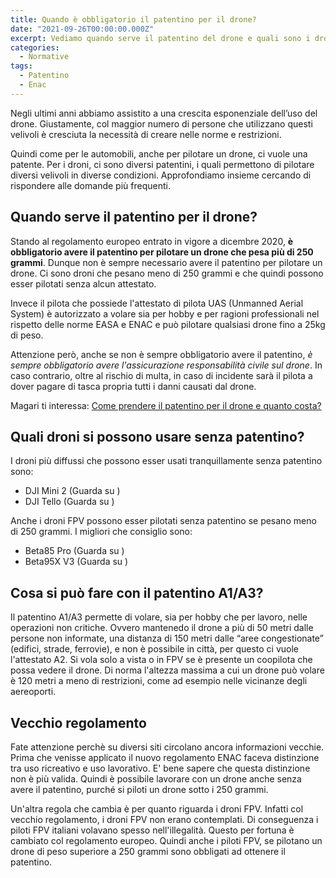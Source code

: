 ```yaml
---
title: Quando è obbligatorio il patentino per il drone?
date: "2021-09-26T00:00:00.000Z"
excerpt: Vediamo quando serve il patentino del drone e quali sono i droni che si possono usare senza l'obbligo del patentino.
categories:
  - Normative
tags: 
  - Patentino
  - Enac
---
```




Negli ultimi anni abbiamo assistito a una crescita esponenziale dell’uso del drone. Giustamente, col maggior numero di persone che utilizzano questi velivoli è cresciuta la necessità di creare nelle norme e restrizioni. 

Quindi come per le automobili, anche per pilotare un drone, ci vuole una patente. Per i droni, ci sono diversi patentini, i quali permettono di pilotare diversi velivoli in diverse condizioni. Approfondiamo insieme cercando di rispondere alle domande più frequenti.

## Quando serve il patentino per il drone?

Stando al regolamento europeo entrato in vigore a dicembre 2020, **è obbligatorio avere il patentino per pilotare un drone che pesa più di 250 grammi**. 
Dunque non è sempre necessario avere il patentino per pilotare un drone. Ci sono droni che pesano meno di 250 grammi e che quindi possono esser pilotati senza alcun attestato.  

Invece il pilota che possiede l'attestato di pilota UAS (Unmanned Aerial System) è autorizzato a volare sia per hobby e per ragioni professionali nel rispetto delle norme EASA e ENAC e può pilotare qualsiasi drone fino a 25kg di peso.

Attenzione però, anche se non è sempre obbligatorio avere il patentino, *è sempre obbligatorio avere l'assicurazione responsabilità civile sul drone*. In caso contrario, oltre al rischio di multa, in caso di incidente sarà il pilota a dover pagare di tasca propria tutti i danni causati dal drone. 

Magari ti interessa: [Come prendere il patentino per il drone e quanto costa?](https://lucafpv.com/come-prendere-il-patentino-droni-e-quanto-costa)

## Quali droni si possono usare senza patentino?

I droni più diffussi che possono esser usati tranquillamente senza patentino sono: 

- DJI Mini 2 (Guarda su <AffiliateLink href="https://amzn.to/3kqafwW" label="amazon.it"/>)
- DJI Tello (Guarda su <AffiliateLink href="https://amzn.to/3BeyDIr" label="amazon.it"/>)


Anche i droni FPV possono esser pilotati senza patentino se pesano meno di 250 grammi. I migliori che consiglio sono:

- Beta85 Pro (Guarda su <AffiliateLink href="https://amzn.to/3yeuwuc" label="amazon.it"/>)
- Beta95X V3 (Guarda su <AffiliateLink href="https://amzn.to/3jhN4oX" label="amazon.it"/>)


## Cosa si può fare con il patentino A1/A3?

Il patentino A1/A3 permette di volare, sia per hobby che per lavoro, nelle operazioni non critiche. Ovvero mantenedo il drone a più di 50 metri dalle persone non informate, una distanza di 150 metri dalle “aree congestionate” (edifici, strade, ferrovie), e non è possibile in città, per questo ci vuole l'attestato A2. Si vola solo a vista o in FPV se è presente un coopilota che possa vedere il drone. Di norma l'altezza massima a cui un drone può volare è 120 metri a meno di restrizioni, come ad esempio nelle vicinanze degli aereoporti.

## Vecchio regolamento

Fate attenzione perchè su diversi siti circolano ancora informazioni vecchie. Prima che venisse applicato il nuovo regolamento ENAC faceva distinzione tra uso ricreativo e uso lavorativo. E' bene sapere che questa distinzione non è più valida. Quindi è possibile lavorare con un drone anche senza avere il patentino, purché si piloti un drone sotto i 250 grammi. 

Un'altra regola che cambia è per quanto riguarda i droni FPV. Infatti col vecchio regolamento, i droni FPV non erano contemplati. Di conseguenza i piloti FPV italiani volavano spesso nell'illegalità. Questo per fortuna è cambiato col regolamento europeo. Quindi anche i piloti FPV, se pilotano un drone di peso superiore a 250 grammi sono obbligati ad ottenere il patentino.



